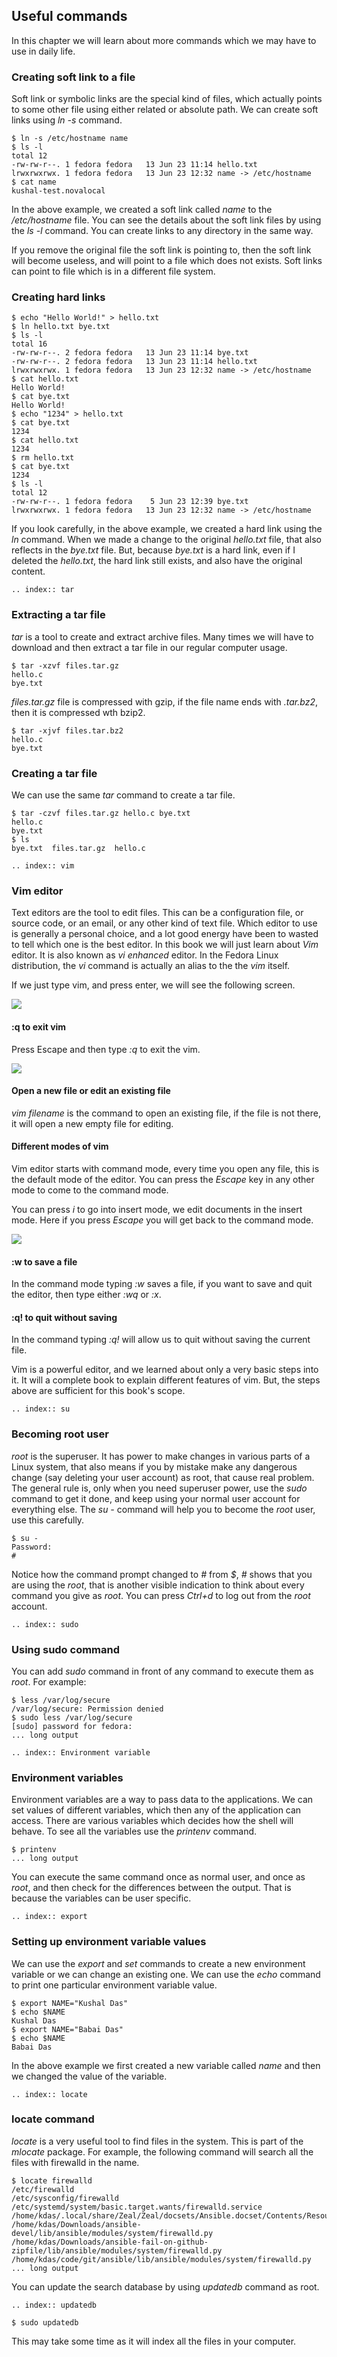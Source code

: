 ## Useful commands

In  this chapter we will learn about more commands which we may have to use in daily life.


### Creating soft link to a file

Soft link or symbolic links are the special kind of files, which actually points to some other file using either related or absolute path. We can create soft links using *ln -s* command.

```
$ ln -s /etc/hostname name
$ ls -l
total 12
-rw-rw-r--. 1 fedora fedora   13 Jun 23 11:14 hello.txt
lrwxrwxrwx. 1 fedora fedora   13 Jun 23 12:32 name -> /etc/hostname
$ cat name
kushal-test.novalocal
```
In the above example, we created a soft link called *name* to the */etc/hostname* file. You can see the details about the soft link files by using the *ls -l* command. You can create links to any directory in the same way.

If you remove the original file the soft link is pointing to, then
the soft link will become useless, and will point to a file which does not exists. Soft links can point to file which is in a different file system.

### Creating hard links

```
$ echo "Hello World!" > hello.txt
$ ln hello.txt bye.txt
$ ls -l
total 16
-rw-rw-r--. 2 fedora fedora   13 Jun 23 11:14 bye.txt
-rw-rw-r--. 2 fedora fedora   13 Jun 23 11:14 hello.txt
lrwxrwxrwx. 1 fedora fedora   13 Jun 23 12:32 name -> /etc/hostname
$ cat hello.txt 
Hello World!
$ cat bye.txt 
Hello World!
$ echo "1234" > hello.txt 
$ cat bye.txt 
1234
$ cat hello.txt 
1234
$ rm hello.txt 
$ cat bye.txt 
1234
$ ls -l
total 12
-rw-rw-r--. 1 fedora fedora    5 Jun 23 12:39 bye.txt
lrwxrwxrwx. 1 fedora fedora   13 Jun 23 12:32 name -> /etc/hostname
```

If you look carefully, in the above example, we created a hard link using the *ln* command. When we made a change to the original *hello.txt* file, that also reflects in the *bye.txt* file. But, because *bye.txt* is a hard link, even if I deleted the *hello.txt*, the hard link still exists, and also have the original content.

```eval_rst
.. index:: tar
```
### Extracting a tar file

*tar* is a tool to create and extract archive files. Many times we will have to download and then extract a tar file in our regular computer usage.

```
$ tar -xzvf files.tar.gz 
hello.c
bye.txt
```

*files.tar.gz* file is compressed with gzip, if the file name ends with
*.tar.bz2*, then it is compressed wth bzip2.

```
$ tar -xjvf files.tar.bz2 
hello.c
bye.txt
```

### Creating a tar file

We can use the same *tar* command to create a tar file.

```
$ tar -czvf files.tar.gz hello.c bye.txt 
hello.c
bye.txt
$ ls
bye.txt  files.tar.gz  hello.c
```


```eval_rst
.. index:: vim
```
### Vim editor

Text editors are the tool to edit files. This can be a configuration file, or source code, or an email, or any other kind of text file.
Which editor to use is generally a personal choice, and a lot good energy have been to wasted to tell which one is the best editor. In this book we will just learn about *Vim* editor. It is also known as *vi enhanced* editor. In the Fedora Linux distribution, the *vi* command is actually an alias to the the *vim* itself.

If we just type vim, and press enter, we will see the following screen.

![](/img/vim1.png)

#### :q to exit vim

Press Escape and then type *:q* to exit the vim.

![](/img/vim2.png)

#### Open a new file or edit an existing file

*vim filename* is the command to open an existing file, if the file is not there, it will open a new empty file for editing.

#### Different modes of vim

Vim editor starts with command mode, every time you open any file, this is the default mode of the editor. You can press the *Escape* key in any other mode to come to the command mode.

You can press *i* to go into insert mode, we edit documents in the insert mode. Here if you press *Escape* you will get back to the command mode.

![](/img/vim3.png)

#### :w to save a file

In the command mode typing *:w* saves a file, if you want to save
and quit the editor, then type either *:wq* or *:x*.

#### :q! to quit without saving

In the command typing *:q!* will allow us to quit without saving
the current file.

Vim is a powerful editor, and we learned about only a very basic steps into it. It will a complete book to explain different features of vim. But, the steps above are sufficient for this book's scope. 

```eval_rst
.. index:: su
```
### Becoming root user

*root* is the superuser. It has power to make changes in various parts
of a Linux system, that also means if you by mistake make any dangerous change (say deleting your user account) as root, that cause real problem. The general rule is, only when you need superuser power, use the *sudo* command to get it done, and keep using your normal user account for everything else. The *su -* command will help you to become the *root* user, use this carefully.

```
$ su -
Password:
# 
``` 

Notice how the command prompt changed to *#* from *$*, *#* shows that you are using the *root*, that is another visible indication to think
about every command you give as *root*. You can press *Ctrl+d* to log out from the *root* account.

```eval_rst
.. index:: sudo
```
### Using sudo command

You can add *sudo* command in front of any command to execute them as
*root*. For example:

```
$ less /var/log/secure
/var/log/secure: Permission denied
$ sudo less /var/log/secure
[sudo] password for fedora:
... long output
```

```eval_rst
.. index:: Environment variable
```
### Environment variables

Environment variables are a way to pass data to the applications. We can set values of different variables, which then any of the application can access. There are various variables which decides how
the shell will behave. To see all the variables use the *printenv* command.

```
$ printenv
... long output
```

You can execute the same command once as normal user, and once as *root*, and then check for the differences between the output. That is because the variables can be user specific.

```eval_rst
.. index:: export
```
### Setting up environment variable values

 We can use the *export* and *set* commands to create a new environment variable or we can change an existing one. We can use the *echo* command to print one particular environment variable value.

```
$ export NAME="Kushal Das"
$ echo $NAME
Kushal Das
$ export NAME="Babai Das"
$ echo $NAME
Babai Das
```

In the above example we first created a new variable called *name* and then we changed the value of the variable.

```eval_rst
.. index:: locate
```
### locate command

*locate* is a very useful tool to find files in the system. This is part of the *mlocate* package. For example, the following command will
search all the files with firewalld in the name.

```
$ locate firewalld
/etc/firewalld
/etc/sysconfig/firewalld
/etc/systemd/system/basic.target.wants/firewalld.service
/home/kdas/.local/share/Zeal/Zeal/docsets/Ansible.docset/Contents/Resources/Documents/docs.ansible.com/ansible/firewalld_module.html
/home/kdas/Downloads/ansible-devel/lib/ansible/modules/system/firewalld.py
/home/kdas/Downloads/ansible-fail-on-github-zipfile/lib/ansible/modules/system/firewalld.py
/home/kdas/code/git/ansible/lib/ansible/modules/system/firewalld.py
... long output
```

You can update the search database by using *updatedb* command as root.

```eval_rst
.. index:: updatedb
```
```
$ sudo updatedb
```

This may take some time as it will index all the files in your computer.

 